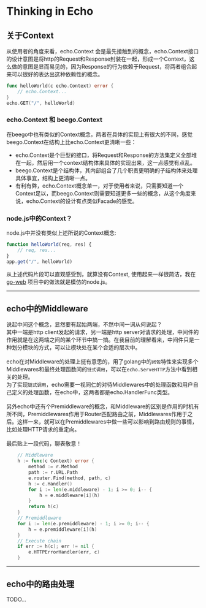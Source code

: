 # Thinking in Echo

## 关于Context

从使用者的角度来看，echo.Context 会是最先接触到的概念，echo.Context接口的设计意图是将http的Request和Response封装在一起，形成一个Context，这么做的意图是显而易见的，因为Response的行为依赖于Request，将两者组合起来可以很好的表达出这种依赖性的概念。

```go
func helloWorld(c echo.Context) error {
    // echo.Context...
}
echo.GET("/", helloWorld)
```

### echo.Context 和 beego.Context

在beego中也有类似的Context概念，两者在具体的实现上有很大的不同，感觉beego.Context在结构上比echo.Context更清晰一些：

 - echo.Context是个巨型的接口，将Request和Response的方法集定义全部堆在一起，然后用一个context结构体来具体的实现出来，这一点感觉有点乱。
 - beego.Context是个结构体，其内部组合了几个职责更明确的子结构体来处理具体事宜，结构上更清晰一点。
 - 有利有弊，echo.Context概念单一，对于使用者来说，只需要知道一个Context足以，而beego.Context则需要知道更多一些的概念，从这个角度来说，echo.Context的设计有点类似Facade的感觉。  

### node.js中的Context？
node.js中并没有类似上述所说的Context概念:
```js
function helloWorld(req, res) {
    // req, res...
}
app.get("/", helloWorld)
```
从上述代码片段可以直观感受到，就算没有Context, 使用起来一样很简洁，我在 [go-web](https://github.com/SkylakeCoder/go-web "") 项目中的做法就是模仿的node.js。

---
## echo中的Middleware
说起中间这个概念，显然要有起始两端，不然中间一词从何说起？  
其中一端是http client发起的请求，另一端是http server对请求的处理，中间件的作用就是在这两端之间的某个环节中搞一搞。在我目前的理解看来，中间件只是一种划分模块的方式，可以让模块处在某个合适的层次中。  
<br/>
echo在对Middleware的处理上挺有意思的，用了golang中的``闭包``特性来实现多个Middlewares和最终处理函数间的``链式调用``，可以在```echo.ServeHTTP```方法中看到相关的处理。  
为了实现``链式调用``，echo需要一视同仁的对待Middlewares中的处理函数和用户自己定义的处理函数，在echo中，这两者都是echo.HandlerFunc类型。  
<br/>
另外echo中还有个Premiddleware的概念，和Middleware的区别是作用的时机有所不同，Premiddlewares作用于Router匹配路由之前，Middlewares作用于之后。这样一来，就可以在Premiddlewares中做一些可以影响到路由规则的事情，比如处理HTTP请求的重定向。  
<br/>
最后贴上一段代码，聊表敬意！
```go
    // Middleware
    h := func(c Context) error {
        method := r.Method
        path := r.URL.Path
        e.router.Find(method, path, c)
        h := c.Handler()
        for i := len(e.middleware) - 1; i >= 0; i-- {
            h = e.middleware[i](h)
        }
        return h(c)
    }
    // Premiddleware
    for i := len(e.premiddleware) - 1; i >= 0; i-- {
        h = e.premiddleware[i](h)
    }
    // Execute chain
    if err := h(c); err != nil {
        e.HTTPErrorHandler(err, c)
    }
```

---
## echo中的路由处理

TODO...

